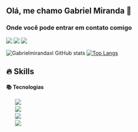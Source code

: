 

<!--
**Gabrielmirandaxl/Gabrielmirandaxl** is a ✨ _special_ ✨ repository because its `README.md` (this file) appears on your GitHub profile.

Here are some ideas to get you started:

- 🔭 I’m currently working on ...
- 🌱 I’m currently learning ...
- 👯 I’m looking to collaborate on ...
- 🤔 I’m looking for help with ...
- 💬 Ask me about ...
- 📫 How to reach me: ...
- 😄 Pronouns: ...
- ⚡ Fun fact: ...
--><h2>Olá, me chamo Gabriel Miranda 👋 </h2>
<h3>Onde você pode entrar em contato comigo</h3>

<a href="https://api.whatsapp.com/send?phone=+5581984021703&text=Olá Gabriel, tudo bom?" target="_blank"><img src="https://img.shields.io/badge/WhatsApp-25D366?style=for-the-badge&logo=whatsapp&logoColor=white"></a>
<a href="https://www.linkedin.com/in/gabriel-miranda-1b9961203/" target="_blank"><img src="https://img.shields.io/badge/LinkedIn-0077B5?style=for-the-badge&logo=linkedin&logoColor=white"></a>
<a href="https://www.instagram.com/gabriel__miranda.null/" target="_blank"><img src="
https://img.shields.io/badge/Instagram-E4405F?style=for-the-badge&logo=instagram&logoColor=white"></a>

![Gabrielmirandaxl GitHub stats](https://github-readme-stats.vercel.app/api?username=Gabrielmirandaxl&show_icons=true&theme=radical)
[![Top Langs](https://github-readme-stats.vercel.app/api/top-langs/?username=Gabrielmirandaxl&layout=compact&theme=radical)](https://github.com/anuraghazra/github-readme-stats)

<h2>🔥 Skills</h2>
<h4>📚 Tecnologias</h4>
<ul type="none">
<li><img src="https://img.shields.io/badge/HTML5-E34F26?style=for-the-badge&logo=html5&logoColor=white"></li>
<li><img src="https://img.shields.io/badge/CSS3-1572B6?style=for-the-badge&logo=css3&logoColor=white"></li> 
<li><img src="https://img.shields.io/badge/JavaScript-F7DF1E?style=for-the-badge&logo=javascript&logoColor=black"></li>
<li><img src="https://img.shields.io/badge/TypeScript-007ACC?style=for-the-badge&logo=typescript&logoColor=white"></li>
</ul>




